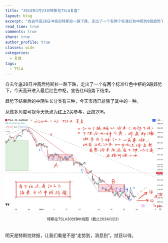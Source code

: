 ```yaml
---
title: "2024年1月23日特斯拉TSLA复盘"
layout: blog
excerpt: "自去年底28日冲高后特斯拉一路下跌，走出了一个有两个标准红色中枢的9段趋势下，今天高开进入最后红色中枢，宣告红6趋势下结束。"
read_time: true
comments: true
share: true
author_profile: true
classes: wide
categories:
  - 复盘
tags:
  - TSLA
---
```


自去年底28日冲高后特斯拉一路下跌，走出了一个有两个标准红色中枢的9段趋势下，今天高开进入最后红色中枢，宣告红6趋势下结束。 

趋势下结束后的中阴生长分类有三种，今天市场已排除了其中的一种。

从做多角度可视今天低点为红上2买参与，止损206。

![TSLA特斯拉20240123](/assets/images/2024/2024-01-23-TSLA.jpg)
<small><center>特斯拉TSLA30分钟K线图（截止2024/1/23）</center></small>　

明天是特斯拉财报，让我们看是不是“走势到，消息到”。拭目以待。
